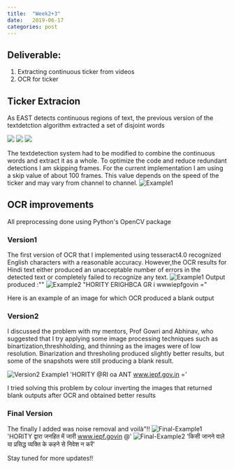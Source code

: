 ```yaml
---
title:  "Week2+3"
date:   2019-06-17 
categories: post
---
```


## Deliverable:
1. Extracting continuous ticker from videos
2. OCR for ticker 

## Ticker Extracion
As EAST detects continuous regions of text, the previous version of the textdetction algorithm extracted a set of disjoint words

![](/blog/assets/article_images/1.jpg) ![](/blog/assets/article_images/3.jpg) ![](/blog/assets/article_images/2.jpg)


The textdetection system had to be modified to combine the continuous words and extract it as a whole. 
To optimize the code and reduce redundant detections I am skipping frames. For the current implementation I am using a skip value of about 100 frames. This value depends on the speed of the ticker and may vary from channel to channel.
![Example1](/blog/assets/article_images/tick-220.jpg)
## OCR improvements

All preprocessing done using Python's OpenCV package
### Version1
The first version of OCR that I implemented using tesseract4.0 recognized English characters with a reasonable accuracy. However,the OCR results for Hindi text either produced an unacceptable number of errors in the detected text or completely failed to recognize any text.
![Example1](/blog/assets/article_images/tick-220.jpg)
Output produced :""
![Example2](/blog/assets/article_images/tick-440.jpg)
"HORITY ERIGHBCA GR i wwwiepfgovin ="

Here is an example of an image for which OCR produced a blank output

### Version2
I discussed the problem with my mentors, Prof Gowri and Abhinav, who suggested that I try applying some image processing techniques such as binartization,threshholding, and thinning as the images were of low resolution.
Binarization and thresholing produced slightly better results, but some of the snapshots were still producing a blank result. 

![Version2 Example1](/blog/assets/article_images/tick-220.jpg)
'HORITY @RI oa ANT www.iepf.gov.in ='

I tried solving this problem by colour inverting the images that returned blank outputs after OCR and obtained better results

### Final Version
The finally I added was noise removal and voilà"!!
![Final-Example1](/blog/assets/article_images/tick-220.jpg)
'HORITY द्वारा जनहित में जारी www.iepf.govin @'
![Final-Example2](/blog/assets/article_images/tick-440.jpg)
'किसी जानने वाले या प्रसिद्ध व्यक्ति के कहने से निवेश न करें'

Stay tuned for more updates!!
